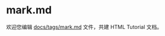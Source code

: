 mark.md
===

欢迎您编辑 <a target="__blank" href="https://github.com/jaywcjlove/html-tutorial/blob/master/docs/tags/mark.md">docs/tags/mark.md</a> 文件，共建 HTML Tutorial 文档。